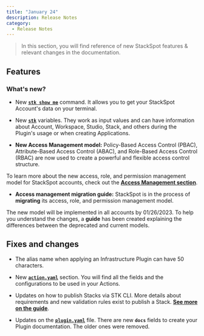 ```yaml
---
title: "January 24"
description: Release Notes
category:
  - Release Notes
---
```


> In this section, you will find reference of new StackSpot features & relevant changes in the documentation.

## **Features**

### **What's new?**

- New [**`stk show me`**](/en/home/stk-cli/commands/general-commands) command. It allows you to get your StackSpot Account's data on your terminal.

- New [**`stk`**](/en/create-use/create-content/plugin/create-plugin) variables. They work as input values and can have information about Account, Workspace, Studio, Stack, and others during the Plugin's usage or when creating Applications.

- **New Access Management model:** Policy-Based Access Control (PBAC), Attribute-Based Access Control (ABAC), and Role-Based Access Control (RBAC) are now used to create a powerful and flexible access control structure.

To learn more about the new access, role, and permission management model for StackSpot accounts, check out the [**Access Management section**](/en/home/account/organization/access-management/overview).

- **Access management migration guide:** StackSpot is in the process of **migrating** its access, role, and permission management model.

The new model will be implemented in all accounts by 01/26/2023.
To help you understand the changes, a **guide** has been created explaining the differences between the deprecated and current models.

## **Fixes and changes**

- The alias name when applying an Infrastructure Plugin can have 50 characters.

- New [**`action.yaml`**](/en/create-use/create-content/yaml-files/action-yaml) section. You will find all the fields and the configurations to be used in your Actions.

- Updates on how to publish Stacks via STK CLI. More details about requirements and new validation rules exist to publish a Stack. [**See more on the guide**](/en/create-use/create-content/stack/create-stack-starter-cli).

- Updates on the [**`plugin.yaml`**](/en/create-use/create-content/yaml-files/intro-yaml) file. There are new **`docs`** fields to create your Plugin documentation. The older ones were removed.